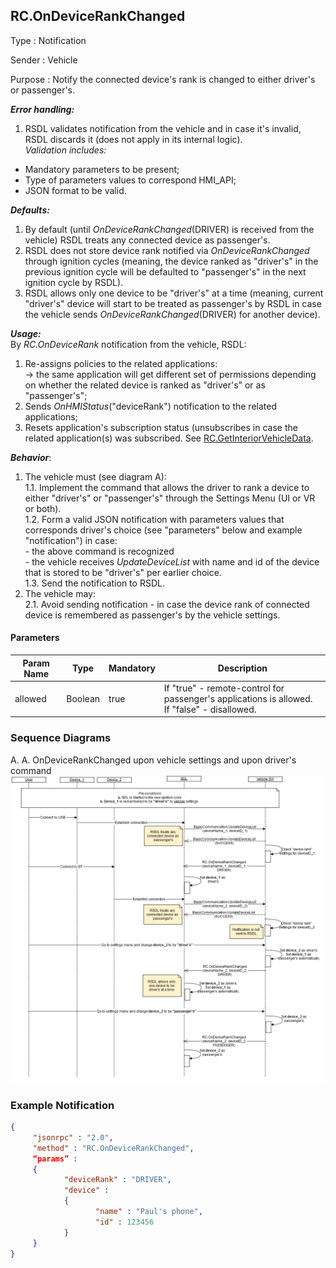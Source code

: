 ## RC.OnDeviceRankChanged
Type
:	Notification

Sender
:	Vehicle

Purpose
:	Notify the connected device's rank is changed to either driver's or passenger's.

_**Error handling:**_   
1. RSDL validates notification from the vehicle and in case it's invalid, RSDL discards it (does not apply in its internal logic).   
_Validation includes:_   
  - Mandatory parameters to be present;   
  - Type of parameters values to correspond HMI_API;   
  - JSON format to be valid.   

_**Defaults:**_   
1.	By default (until _OnDeviceRankChanged_(DRIVER) is received from the vehicle) RSDL treats any connected device as passenger's.   
2.	RSDL does not store device rank notified via _OnDeviceRankChanged_ through ignition cycles (meaning, the device ranked as "driver's" in the previous ignition cycle will be defaulted to "passenger's" in the next ignition cycle by RSDL).   
3.	RSDL allows only one device to be "driver's" at a time (meaning, current "driver's" device will start to be treated as passenger's by RSDL in case the vehicle sends _OnDeviceRankChanged_(DRIVER) for another device).   


_**Usage:**_   
By _RC.OnDeviceRank_ notification from the vehicle, RSDL:   
1.	Re-assigns policies to the related applications:   
-> the same application will get different set of permissions depending on whether the related device is ranked as "driver's" or as "passenger's";   
2.	Sends _OnHMIStatus_("deviceRank") notification to the related applications;   
3.	Resets application's subscription status (unsubscribes in case the related application(s) was subscribed. See [RC.GetInteriorVehicleData](./RC/RC.GetInteriorVehicleData/index.md).   

_**Behavior**_:   
1.	The vehicle must (see diagram A):   
 1.1. Implement the command that allows the driver to rank a device to either "driver's" or "passenger's" through the Settings Menu (UI or VR or both).    
 1.2. Form a valid JSON notification with parameters values that corresponds driver's choice (see "parameters" below and  example "notification") in case:   
        - the above command is recognized   
        - the vehicle receives _UpdateDeviceList_ with name and id of the device that is stored to be "driver's" per earlier choice.   
 1.3. Send the notification to RSDL.   
2.	The vehicle may:   
 2.1. Avoid sending notification - in case the device rank of connected device is remembered as passenger's by the vehicle settings.   


#### Parameters

|    Param Name    |    Type       |    Mandatory    |    Description                                                                                        |
|------------------|---------------|-----------------|-------------------------------------------------------------------------------------------------------|
|    allowed       |    Boolean    |    true         |    If "true" - remote-control for passenger's applications is allowed.<br>If "false" - disallowed.    |



### Sequence Diagrams   

A. A. OnDeviceRankChanged upon vehicle settings and upon driver's command   
![OnDeviceRankChanged](./assets/9.OnDeviceRankChanged.png)  

### Example Notification

```json
{
     "jsonrpc" : "2.0",
     "method" : "RC.OnDeviceRankChanged",
     “params” :
     {
            "deviceRank" : "DRIVER",
            "device" :
            {
                   "name" : "Paul's phone",
                   "id" : 123456
            }
     }
}
```
